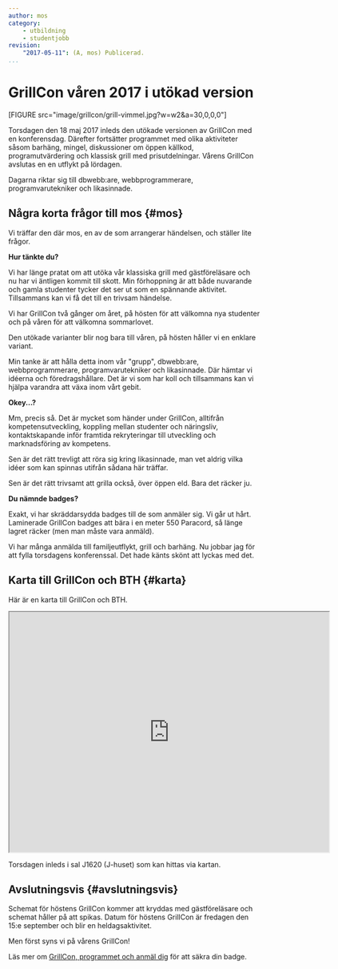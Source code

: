 ```yaml
---
author: mos
category:
    - utbildning
    - studentjobb
revision:
    "2017-05-11": (A, mos) Publicerad.
...
```

GrillCon våren 2017 i utökad version
==================================

[FIGURE src="image/grillcon/grill-vimmel.jpg?w=w2&a=30,0,0,0"]

Torsdagen den 18 maj 2017 inleds den utökade versionen av GrillCon med en konferensdag. Därefter fortsätter programmet med olika aktiviteter såsom barhäng, mingel, diskussioner om öppen källkod, programutvärdering och klassisk grill med prisutdelningar. Vårens GrillCon avslutas en en utflykt på lördagen.

Dagarna riktar sig till dbwebb:are, webbprogrammerare, programvarutekniker och likasinnade. 

<!--more-->



Några korta frågor till mos {#mos}
-----------------------------------

Vi träffar den där mos, en av de som arrangerar händelsen, och ställer lite frågor.

**Hur tänkte du?**

Vi har länge pratat om att utöka vår klassiska grill med gästföreläsare och nu har vi äntligen kommit till skott. Min förhoppning är att både nuvarande och gamla studenter tycker det ser ut som en spännande aktivitet. Tillsammans kan vi få det till en trivsam händelse.

Vi har GrillCon två gånger om året, på hösten för att välkomna nya studenter och på våren för att välkomna sommarlovet.

Den utökade varianter blir nog bara till våren, på hösten håller vi en enklare variant.

Min tanke är att hålla detta inom vår "grupp", dbwebb:are, webbprogrammerare, programvarutekniker och likasinnade. Där hämtar vi idéerna och föredragshållare. Det är vi som har koll och tillsammans kan vi hjälpa varandra att växa inom vårt gebit.


**Okey...?**

Mm, precis så. Det är mycket som händer under GrillCon, alltifrån kompetensutveckling, koppling mellan studenter och näringsliv, kontaktskapande inför framtida rekryteringar till utveckling och marknadsföring av kompetens.

Sen är det rätt trevligt att röra sig kring likasinnade, man vet aldrig vilka idéer som kan spinnas utifrån sådana här träffar.

Sen är det rätt trivsamt att grilla också, över öppen eld. Bara det räcker ju.



**Du nämnde badges?**

Exakt, vi har skräddarsydda badges till de som anmäler sig. Vi går ut hårt. Laminerade GrillCon badges att bära i en meter 550 Paracord, så länge lagret räcker (men man måste vara anmäld).

Vi har många anmälda till familjeutflykt, grill och barhäng. Nu jobbar jag för att fylla torsdagens konferenssal. Det hade känts skönt att lyckas med det.



Karta till GrillCon och BTH {#karta}
---------------------------------------

Här är en karta till GrillCon och BTH.

<iframe src="https://www.google.com/maps/d/embed?mid=1UNmeJUpCMmbFy7dAFLzOwzwfFps&hl=sv" width="640" height="480"></iframe>

Torsdagen inleds i sal J1620 (J-huset) som kan hittas via kartan.



Avslutningsvis {#avslutningsvis}
---------------------------------------

Schemat för höstens GrillCon kommer att kryddas med gästföreläsare och schemat håller på att spikas. Datum för höstens GrillCon är fredagen den 15:e september och blir en heldagsaktivitet.

Men först syns vi på vårens GrillCon!

Läs mer om [GrillCon, programmet och anmäl dig](https://grillcon.dbwebb.se/) för att säkra din badge.
